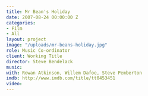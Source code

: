 ```yaml
---
title: Mr Bean's Holiday
date: 2007-08-24 00:00:00 Z
categories:
- Film
- All
layout: project
image: "/uploads/mr-beans-holiday.jpg"
role: Music Co-ordinator
client: Working Title
director: Steve Bendelack
music: 
with: Rowan Atkinson, Willem Dafoe, Steve Pemberton
imdb: http://www.imdb.com/title/tt0453451
video: 
---
```


